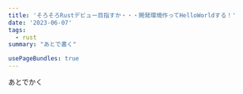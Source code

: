 ```yaml
---
title: 'そろそろRustデビュー目指すか・・・開発環境作ってHelloWorldする！'
date: '2023-06-07'
tags:
  - rust
summary: "あとで書く"

usePageBundles: true
---
```


あとでかく
